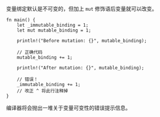 变量绑定默认是不可变的，但加上 `mut` 修饰语后变量就可以改变。

```rust,editable
fn main() {
    let _immutable_binding = 1;
    let mut mutable_binding = 1;

    println!("Before mutation: {}", mutable_binding);

    // 正确代码
    mutable_binding += 1;

    println!("After mutation: {}", mutable_binding);

    // 错误！
    _immutable_binding += 1;
    // 改正 ^ 将此行注释掉
}
```

编译器将会抛出一堆关于变量可变性的错误提示信息。
